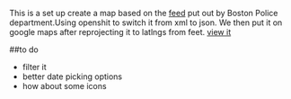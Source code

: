 This is a set up create a map based on the [feed](http://hubmaps.cityofboston.gov/open_gov/XML/BPDCrime.xml) put out by Boston Police department.Using openshit to switch it from xml to json. We then put it on google maps after reprojecting it to latlngs from feet. [view it](http://xdr-cwm.rhcloud.com)

##to do

* filter it
* better date picking options
* how about some icons
